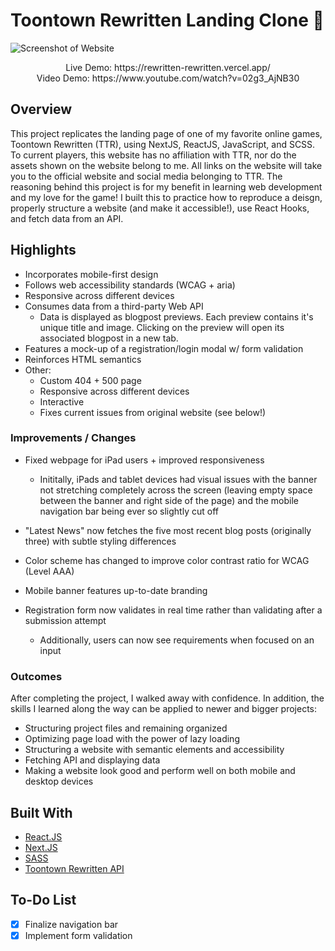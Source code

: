 # Toontown Rewritten Landing Clone 👀

![Screenshot of Website](https://i.imgur.com/ucPzHl4.jpg)

<p align="center">
Live Demo: https://rewritten-rewritten.vercel.app/
<br/>
Video Demo: https://www.youtube.com/watch?v=02g3_AjNB30
</p>

## Overview

This project replicates the landing page of one of my favorite online games, Toontown Rewritten (TTR), using NextJS, ReactJS, JavaScript, and SCSS. To current players, this website has no affiliation with TTR, nor do the assets shown on the website belong to me. All links on the website will take you to the official website and social media belonging to TTR. The reasoning behind this project is for my benefit in learning web development and my love for the game! I built this to practice how to reproduce a deisgn, properly structure a website (and make it accessible!), use React Hooks, and fetch data from an API.

## Highlights

- Incorporates mobile-first design
- Follows web accessibility standards (WCAG + aria)
- Responsive across different devices
- Consumes data from a third-party Web API
  - Data is displayed as blogpost previews. Each preview contains it's unique title and image. Clicking on the preview will open its associated blogpost in a new tab.
- Features a mock-up of a registration/login modal w/ form validation
- Reinforces HTML semantics
- Other:
  - Custom 404 + 500 page
  - Responsive across different devices
  - Interactive
  - Fixes current issues from original website (see below!)

### Improvements / Changes

- Fixed webpage for iPad users + improved responsiveness

  - Inititally, iPads and tablet devices had visual issues with the banner not stretching completely across the screen (leaving empty space between the banner and right side of the page) and the mobile navigation bar being ever so slightly cut off

- "Latest News" now fetches the five most recent blog posts (originally three) with subtle styling differences
- Color scheme has changed to improve color contrast ratio for WCAG (Level AAA)
- Mobile banner features up-to-date branding
- Registration form now validates in real time rather than validating after a submission attempt
  - Additionally, users can now see requirements when focused on an input

### Outcomes

After completing the project, I walked away with confidence. In addition, the skills I learned along the way can be applied to newer and bigger projects:

- Structuring project files and remaining organized
- Optimizing page load with the power of lazy loading
- Structuring a website with semantic elements and accessibility
- Fetching API and displaying data
- Making a website look good and perform well on both mobile and desktop devices

## Built With

- [React.JS](https://reactjs.org/)
- [Next.JS](https://nextjs.org/)
- [SASS](https://sass-lang.com/)
- [Toontown Rewritten API](https://github.com/ToontownRewritten/api-doc)

## To-Do List

- [x] Finalize navigation bar
- [x] Implement form validation
